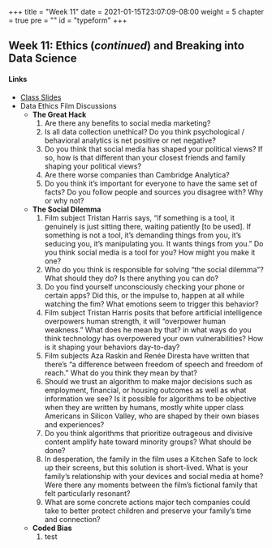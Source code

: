 +++
title = "Week 11"
date = 2021-01-15T23:07:09-08:00
weight = 5
chapter = true
pre = "<b></b>"
id = "typeform"
+++

## Week 11: Ethics (*continued*) and Breaking into Data Science

#### Links
  - [Class Slides](https://docs.google.com/presentation/d/1wYAJoA1mJcqr87GFX3D_og_6eNhVYOVqJGAlVyvu3sg/edit?usp=sharing)
  - Data Ethics Film Discussions
    - **The Great Hack**
      1. Are there any benefits to social media marketing?
      2. Is all data collection unethical? Do you think psychological / behavioral analytics is net positive or net negative?
      3. Do you think that social media has shaped your political views? If so, how is that different than your closest friends and family shaping your political views?
      4. Are there worse companies than Cambridge Analytica?
      5. Do you think it’s important for everyone to have the same set of facts? Do you follow people and sources you disagree with? Why or why not?
    - **The Social Dilemma**
      1. Film subject Tristan Harris says, “if something is a tool, it genuinely is just sitting there, waiting patiently [to be used]. If something is not a tool, it’s demanding things from you, it’s seducing you, it’s manipulating you. It wants things from you.” Do you think social media is a tool for you? How might you make it one?
      2. Who do you think is responsible for solving “the social dilemma”? What should they do? Is there anything you can do?
      3. Do you find yourself unconsciously checking your phone or certain apps? Did this, or the impulse to, happen at all while watching the fim? What emotions seem to trigger this behavior?
      4. Film subject Tristan Harris posits that before artificial intelligence overpowers human strength, it will “overpower human weakness.” What does he mean by that? in what ways do you think technology has overpowered your own vulnerabilities? How is it shaping your behaviors day-to-day?
      5. Film subjects Aza Raskin and Renée Diresta have written that there’s “a difference between freedom of speech and freedom of reach.” What do you think they mean by that?
      6. Should we trust an algorithm to make major decisions such as employment, financial, or housing outcomes as well as what information we see? Is it possible for algorithms to be objective when they are written by humans, mostly white upper class Americans in Silicon Valley, who are shaped by their own biases and experiences?
      7. Do you think algorithms that prioritize outrageous and divisive content amplify hate toward minority groups? What should be done?
      8. In desperation, the family in the film uses a Kitchen Safe to lock up their screens, but this solution is short-lived. What is your family’s relationship with your devices and social media at home? Were there any moments between the film’s fictional family that felt particularly resonant?
      9. What are some concrete actions major tech companies could take to better protect children and preserve your family’s time and connection?
    - **Coded Bias**
      1. test


